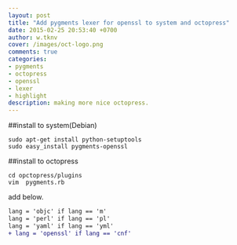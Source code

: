 ```yaml
---
layout: post
title: "Add pygments lexer for openssl to system and octopress"
date: 2015-02-25 20:53:40 +0700
author: w.tknv
cover: /images/oct-logo.png
comments: true
categories: 
- pygments
- octopress
- openssl
- lexer
- highlight
description: making more nice octopress.
---
```

##install to system(Debian)  
```
sudo apt-get install python-setuptools
sudo easy_install pygments-openssl
```   
##install to octopress
```  
cd opctopress/plugins
vim  pygments.rb
```
add below.
```diff
lang = 'objc' if lang == 'm'
lang = 'perl' if lang == 'pl'
lang = 'yaml' if lang == 'yml'
+ lang = 'openssl' if lang == 'cnf'
```